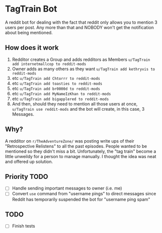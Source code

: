 # TagTrain Bot

A reddit bot for dealing with the fact that reddit only allows you to mention 3 users per post.  Any more than that
and NOBODY won't get the notification about being mentioned.

## How does it work

1. Redditor creates a Group and adds redditors as Members `u/TagTrain add internetmallcop to reddit-mods`
1. Owner adds as many others as they want `u/TagTrain add kethryvis to reddit-mods`
1. etc `u/TagTrain add Chtorrr to reddit-mods`
1. etc `u/TagTrain add toasties to reddit-mods`
1. etc `u/TagTrain add br0000d to reddit-mods`
1. etc `u/TagTrain add MyNameIzKhan to reddit-mods`
1. etc `u/TagTrain add bigapplered to reddit-mods`
1. And then, should they need to mention all those users at once, `u/TagTrain use reddit-mods` and the bot will create, in this case, 3 Messages.

## Why?

A redditor on `r/TheAdventureZone/` was posting write ups of their "Retrospective Relistens" to all the past episodes.
People wanted to be mentioned so they didn't miss a bit.  Unfortunately, the "tag train" become a little unweildy for a
person to manage manually.  I thought the idea was neat and offered up solution.


## Priority TODO
- [ ] Handle sending important messages to owner (i.e. me)
- [ ] Convert `use` command from "username pings" to direct messages since Reddit has temporarily suspended the bot for "username ping spam"

## TODO
- [ ] Finish tests
